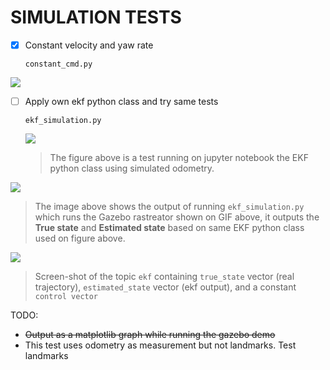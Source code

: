 # SIMULATION TESTS



- [x] Constant velocity and yaw rate  

  `constant_cmd.py`

![](../img/constant_cmd.gif)





- [ ] Apply own ekf python class and try same tests

  `ekf_simulation.py`
  
  
  
  ![](../img/test3_ekf_ownclass_odom.png)
  
  
  
  > The figure above is a test running on jupyter notebook the EKF python class using simulated odometry.
  
  

![](../img/plot_ekf_test.png)



> The image above shows the output of running `ekf_simulation.py` which runs the Gazebo rastreator shown on GIF above, it outputs the **True state** and **Estimated state** based on same EKF python class used on figure above. 



![](../img/output_topic_ekf.png)



> Screen-shot of the topic `ekf` containing `true_state` vector (real trajectory), `estimated_state` vector (ekf output), and a constant `control vector`



TODO: 

- ~~Output as a matplotlib graph while running the gazebo demo~~
- This test uses odometry as measurement but not landmarks. Test landmarks